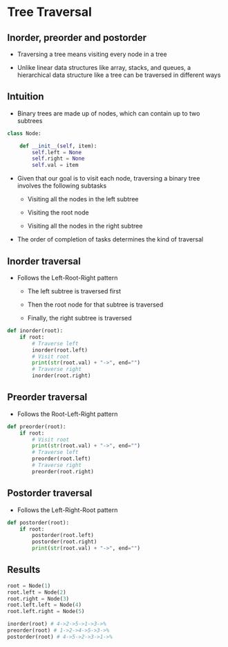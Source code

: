 # Tree Traversal

## Inorder, preorder and postorder

- Traversing a tree means visiting every node in a tree

- Unlike linear data structures like array, stacks, and queues, a hierarchical data structure like a tree can be traversed in different ways

## Intuition

- Binary trees are made up of nodes, which can contain up to two subtrees

```python
class Node:

    def __init__(self, item):
        self.left = None
        self.right = None
        self.val = item
```

- Given that our goal is to visit each node, traversing a binary tree involves the following subtasks

    - Visiting all the nodes in the left subtree

    - Visiting the root node

    - Visiting all the nodes in the right subtree

- The order of completion of tasks determines the kind of traversal

## Inorder traversal

- Follows the Left-Root-Right pattern

    - The left subtree is traversed first

    - Then the root node for that subtree is traversed

    - Finally, the right subtree is traversed

```python
def inorder(root):
    if root:
        # Traverse left
        inorder(root.left)
        # Visit root
        print(str(root.val) + "->", end="")
        # Traverse right
        inorder(root.right)
```

## Preorder traversal

- Follows the Root-Left-Right pattern

```python
def preorder(root):
    if root:
        # Visit root
        print(str(root.val) + "->", end="")
        # Traverse left
        preorder(root.left)
        # Traverse right
        preorder(root.right)
```

## Postorder traversal

- Follows the Left-Right-Root pattern

```python
def postorder(root):
    if root:
        postorder(root.left)
        postorder(root.right)
        print(str(root.val) + "->", end="")
```

## Results

```python
root = Node(1)
root.left = Node(2)
root.right = Node(3)
root.left.left = Node(4)
root.left.right = Node(5)
```

```python
inorder(root) # 4->2->5->1->3->%
preorder(root) # 1->2->4->5->3->%
postorder(root) # 4->5->2->3->1->%
```
